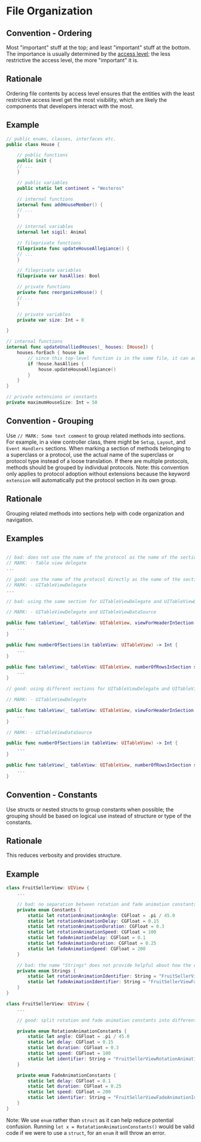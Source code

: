 # File Organization

## Convention - Ordering

Most "important" stuff at the top; and least "important" stuff at the bottom. The importance is usually determined by the [access level](https://docs.swift.org/swift-book/LanguageGuide/AccessControl.html); the less restrictive the access level, the more "important" it is.

## Rationale

Ordering file contents by access level ensures that the entities with the least restrictive access level get the most visibility, which are likely the components that developers interact with the most.

## Example

```swift
// public enums, classes, interfaces etc.
public class House {

    // public functions
    public init {
    // ...
    }

    // public variables
    public static let continent = "Westeros"

    // internal functions
    internal func addHouseMember() {
    // ...
    }

    // internal variables
    internal let sigil: Animal

    // fileprivate functions
    fileprivate func updateHouseAllegiance() {
    // ...
    }

    // fileprivate variables
    fileprivate var hasAllies: Bool

    // private functions
    private func reorganizeHouse() {
    // ...
    }

    // private variables
    private var size: Int = 0

}

// internal functions
internal func updateUnalliedHouses(_ houses: [House]) {
    houses.forEach { house in
        // since this top-level function is in the same file, it can access fileprivate funcs and vars
        if !house.hasAllies {
            house.updateHouseAllegiance()
        }
    }
}

// private extensions or constants
private maximumHouseSize: Int = 50
```

## Convention - Grouping
Use `// MARK: Some text comment` to group related methods into sections. For example, in a view controller class, there might be `Setup`, `Layout`, and `Event Handlers` sections. 
When marking a section of methods belonging to a superclass or a protocol, use the actual name of the superclass or protocol type instead of a loose translation. If there are multiple protocols, methods should be grouped by individual protocols. Note: this convention only applies to protocol adoption without extensions because the keyword `extension` will automatically put the protocol section in its own group.

## Rationale
Grouping related methods into sections help with code organization and navigation.

## Examples

``` swift

// bad: does not use the name of the protocol as the name of the section
// MARK: - Table view delegate
...

// good: use the name of the protocol directly as the name of the section
// MARK: - UITableViewDelegate
...

// bad: using the same section for UITableViewDelegate and UITableViewDataSource protocols

// MARK: - UITableViewDelegate and UITableViewDataSource

public func tableView(_ tableView: UITableView, viewForHeaderInSection section: Int) -> UIView? {
	...
}

public func numberOfSections(in tableView: UITableView) -> Int {
	...
}

public func tableView(_ tableView: UITableView, numberOfRowsInSection section: Int) -> Int {
	...
}

// good: using different sections for UITableViewDelegate and UITableViewDataSource protocols

// MARK: - UITableViewDelegate

public func tableView(_ tableView: UITableView, viewForHeaderInSection section: Int) -> UIView? {
	...
}

// MARK: - UITableViewDataSource

public func numberOfSections(in tableView: UITableView) -> Int {
	...
}

public func tableView(_ tableView: UITableView, numberOfRowsInSection section: Int) -> Int {
	...
}
```

## Convention - Constants

Use structs or nested structs to group constants when possible; the grouping should be based on logical use instead of structure or type of the constants.

## Rationale

This reduces verbosity and provides structure.

## Example

```swift
class FruitSellerView: UIView {
    ...

    // bad: no separation between rotation and fade animation constants, long constant names are harder to read
    private enum Constants {
        static let rotationAnimationAngle: CGFloat = .pi / 45.0
        static let rotationAnimationDelay: CGFloat = 0.15
        static let rotationAnimationDuration: CGFloat = 0.3
        static let rotationAnimationSpeed: CGFloat = 100
        static let fadeAnimationDelay: CGFloat = 0.1
        static let fadeAnimationDuration: CGFloat = 0.25
        static let fadeAnimationSpeed: CGFloat = 200
    }

    // bad: the name "Strings" does not provide helpful about how the constants are used.
    private enum Strings {
        static let rotationAnimationIdentifier: String = "FruitSellerViewRotationAnimationIdentifier"
        static let fadeAnimationIdentifier: String = "FruitSellerViewFadeAnimationIdentifier"
    }
}

class FruitSellerView: UIView {
    ...

    // good: split rotation and fade animation constants into different groups

    private enum RotationAnimationConstants {
        static let angle: CGFloat = .pi / 45.0
        static let delay: CGFloat = 0.15
        static let duration: CGFloat = 0.3
        static let speed: CGFloat = 100
        static let identifier: String = "FruitSellerViewRotationAnimationIdentifier"
    }

    private enum FadeAnimationConstants {
        static let delay: CGFloat = 0.1
        static let duration: CGFloat = 0.25
        static let speed: CGFloat = 200
        static let identifier: String = "FruitSellerViewFadeAnimationIdentifier"
    }
}
```

Note: We use `enum` rather than `struct` as it can help reduce potential confusion. Running `let x = RotatationAnimationConstants()` would be valid code if we were to use a `struct`, for an `enum` it will throw an error. 
